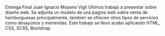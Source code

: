 Entrega Final Juan Ignacio Moyano Vigil Ultimos trabajo a presentar sobre diseño web. Se adjunta un modelo de una pagina web sobre venta de hamburguesas principalmente, tambien se ofrecen otros tipos de servicios como desayunos y meriendas. Este trabajo se llevo acabo aplicando HTML, CSS, SCSS, Bootstrap.
